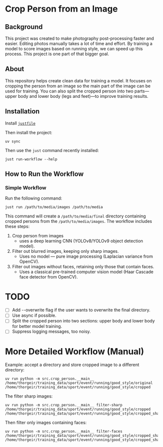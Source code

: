 # Crop Person from an Image

## Background
This project was created to make photography post-processing faster and easier. Editing photos manually takes a lot of time and effort. By training a model to score images based on running style, we can speed up this process. This project is one part of that bigger goal.

## About
This repository helps create clean data for training a model. It focuses on cropping the person from an image so the main part of the image can be used for training. You can also split the cropped person into two parts—upper body and lower body (legs and feet)—to improve training results.

## Installation

Install [`justfile`](https://github.com/casey/just)

Then install the project:
```
uv sync
```

Then use the `just` command recently installed:

```
just run-workflow --help
```

## How to Run the Workflow

### Simple Workflow
Run the following command:
```justfile
just run /path/to/media/images /path/to/media
```

This command will create a `/path/to/media/final` directory containing cropped persons from the `/path/to/media/images`. The workflow includes these steps:

1. Crop person from images
    * uses a deep learning CNN (YOLOv8/YOLOv9 object detection model).
2. Filter out blurred images, keeping only sharp images.
    * Uses no model — pure image processing (Laplacian variance from OpenCV).
3. Filter out images without faces, retaining only those that contain faces.
    * Uses a classical pre-trained computer vision model (Haar Cascade face detector from OpenCV).

# TODO
- [ ] Add --overwrite flag if the user wants to overwrite the final directory.
- [ ] Use async if possible.
- [ ] Split the cropped person into two sections: upper body and lower body for better model training.
- [ ] Suppress logging messages, too noisy.

# More Detailed Workflow (Manual)

Example: accept a directory and store cropped image to a different directory:
```
uv run python -m src.crop_person.__main__ /home/thorgeir/training_data/sport/event/running/good_style/original /home/thorgeir/training_data/sport/event/running/good_style/cropped
```

The filter sharp images:
```
uv run python -m src.crop_person.__main__ filter-sharp /home/thorgeir/training_data/sport/event/running/good_style/cropped /home/thorgeir/training_data/sport/event/running/good_style/cropped_sharp
```

Then filter only images containing faces:
```
uv run python -m src.crop_person.__main__ filter-faces /home/thorgeir/training_data/sport/event/running/good_style/cropped_sharp /home/thorgeir/training_data/sport/event/running/good_style/cropped_sharp_only_with_faces
```
